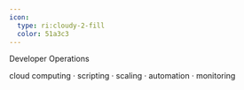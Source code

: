 ```yaml
---
icon: 
  type: ri:cloudy-2-fill
  color: 51a3c3
---
```

Developer Operations

cloud computing · scripting · scaling · automation · monitoring